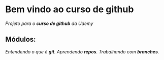 # Bem vindo ao curso de github
_Projeto para o **curso de github** da Udemy_

## Módulos:
_Entendendo o que é **git**.
Aprendendo **repos**.
Trabalhando com **branches**._